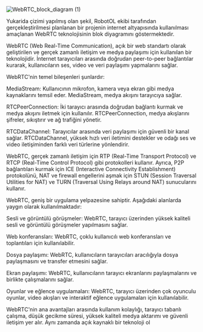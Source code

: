 ![WebRTC_block_diagram (1)](https://github.com/yildiraysabanci/RobotOL/assets/98615464/c9b122c0-8a51-42b9-8925-c968851cbdd9)

Yukarida çizimi yapılmış olan şekil, RobotOL ekibi tarafından gerçekleştirilmesi planlanan bir projenin internet altyapısında kullanılması amaçlanan WebRTC teknolojisinin blok diyagramını göstermektedir.

WebRTC (Web Real-Time Communication), açık bir web standartı olarak geliştirilen ve gerçek zamanlı iletişim ve medya paylaşımı için kullanılan bir teknolojidir. İnternet tarayıcıları arasında doğrudan peer-to-peer bağlantılar kurarak, kullanıcıların ses, video ve veri paylaşımı yapmalarını sağlar.

WebRTC'nin temel bileşenleri şunlardır:

MediaStream: Kullanıcının mikrofon, kamera veya ekran gibi medya kaynaklarını temsil eder. MediaStream, medya akışını tarayıcıya sağlar.

RTCPeerConnection: İki tarayıcı arasında doğrudan bağlantı kurmak ve medya akışını iletmek için kullanılır. RTCPeerConnection, medya akışlarını şifreler, sıkıştırır ve ağ trafiğini yönetir.

RTCDataChannel: Tarayıcılar arasında veri paylaşımı için güvenli bir kanal sağlar. RTCDataChannel, yüksek hızlı veri iletimini destekler ve odağı ses ve video iletişiminden farklı veri türlerine yönlendirir.

WebRTC, gerçek zamanlı iletişim için RTP (Real-Time Transport Protocol) ve RTCP (Real-Time Control Protocol) gibi protokolleri kullanır. Ayrıca, P2P bağlantıları kurmak için ICE (Interactive Connectivity Establishment) protokolünü, NAT ve firewall engellerini aşmak için STUN (Session Traversal Utilities for NAT) ve TURN (Traversal Using Relays around NAT) sunucularını kullanır.

WebRTC, geniş bir uygulama yelpazesine sahiptir. Aşağıdaki alanlarda yaygın olarak kullanılmaktadır:

Sesli ve görüntülü görüşmeler: WebRTC, tarayıcı üzerinden yüksek kaliteli sesli ve görüntülü görüşmeler yapılmasını sağlar.

Web konferansları: WebRTC, çoklu kullanıcılı web konferansları ve toplantıları için kullanılabilir.

Dosya paylaşımı: WebRTC, kullanıcıların tarayıcıları aracılığıyla dosya paylaşmasını ve transfer etmesini sağlar.

Ekran paylaşımı: WebRTC, kullanıcıların tarayıcı ekranlarını paylaşmalarını ve birlikte çalışmalarını sağlar.

Oyunlar ve eğlence uygulamaları: WebRTC, tarayıcı üzerinden çok oyunculu oyunlar, video akışları ve interaktif eğlence uygulamaları için kullanılabilir.

WebRTC'nin ana avantajları arasında kullanım kolaylığı, tarayıcı tabanlı çalışma, düşük gecikme süresi, yüksek kaliteli medya aktarımı ve güvenli iletişim yer alır. Aynı zamanda açık kaynaklı bir teknoloji ol
  
